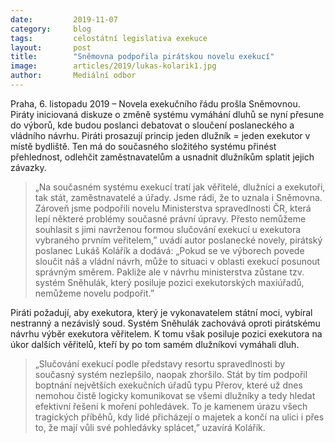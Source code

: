 ```yaml
---
date:         2019-11-07
category:     blog
tags:         celostátní legislativa exekuce  
layout:       post
title:        "Sněmovna podpořila pirátskou novelu exekucí"
image:        articles/2019/lukas-kolarik1.jpg
author:       Mediální odbor
---
```


Praha, 6. listopadu 2019 – Novela exekučního řádu prošla Sněmovnou. Piráty iniciovaná diskuze o změně systému vymáhání dluhů se nyní přesune do výborů, kde budou poslanci debatovat o sloučení poslaneckého a vládního návrhu. Piráti prosazují princip jeden dlužník = jeden exekutor v místě bydliště. Ten má do současného složitého systému přinést přehlednost, odlehčit zaměstnavatelům a usnadnit dlužníkům splatit jejich závazky.
 
> „Na současném systému exekucí tratí jak věřitelé, dlužníci a exekutoři, tak stát, zaměstnavatelé a úřady. Jsme rádi, že to uznala i Sněmovna. Zároveň jsme podpořili novelu Ministerstva spravedlnosti ČR, která lepí některé problémy současné právní úpravy. Přesto nemůžeme souhlasit s jimi navrženou formou slučování exekucí u exekutora vybraného prvním veřitelem,” uvádí autor poslanecké novely, pirátský poslanec Lukáš Kolářík a dodává: „Pokud se ve výborech povede sloučit náš a vládní návrh, může to situaci v oblasti exekucí posunout správným směrem. Pakliže ale v návrhu ministerstva zůstane tzv. systém Sněhulák, který posiluje pozici exekutorských maxiúřadů, nemůžeme novelu podpořit.” 
 
Piráti požadují, aby exekutora, který je vykonavatelem státní moci, vybíral nestranný a nezávislý soud.  Systém Sněhulák zachovává oproti pirátskému návrhu výběr exekutora věřitelem. K tomu však posiluje pozici exekutora na úkor dalších věřitelů, kteří by po tom samém dlužníkovi vymáhali dluh.

> „Slučování exekucí podle představy resortu spravedlnosti by současný systém nezlepšilo, naopak zhoršilo. Stát by tím podpořil boptnání největších exekučních úřadů typu Přerov, které už dnes nemohou čistě logicky komunikovat se všemi dlužníky a tedy hledat efektivní řešení k moření pohledávek. To je kamenem úrazu všech tragických příběhů, kdy lidé přicházejí o majetek a končí na ulici i přes to, že mají vůli své pohledávky splácet,” uzavírá Kolářík.
